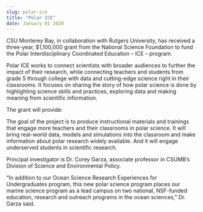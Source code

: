 ```yaml
---
slug: polar-ice
title: "Polar ICE"
date: January 01 2020
---
```


<p>CSU Monterey Bay, in collaboration with Rutgers University, has received a three-year, $1,100,000 grant from the National Science Foundation to fund the Polar Interdisciplinary Coordinated Education – ICE – program.</p><p>Polar ICE works to connect scientists with broader audiences to further the impact of their research, while connecting teachers and students from grade 5 through college with data and cutting&#45;edge science right in their classrooms. It focuses on sharing the story of how polar science is done by highlighting science skills and practices, exploring data and making meaning from scientific information.
</p><p>The grant will provide:
</p><p>The goal of the project is to produce instructional materials and trainings that engage more teachers and their classrooms in polar science. It will bring real&#45;world data, models and simulations into the classroom and make information about polar research widely available. And it will engage underserved students in scientific research.

Principal investigator is Dr. Corey Garza, associate professor in CSUMB’s Division of Science and Environmental Policy.
</p><p>“In addition to our Ocean Science Research Experiences for Undergraduates program, this new polar science program places our marine science program as a lead campus on two national, NSF&#45;funded education, research and outreach programs in the ocean sciences,” Dr. Garza said.
</p>
